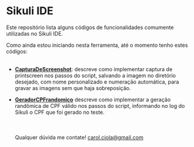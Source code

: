 # Sikuli IDE

Este repositório  lista  alguns códigos de funcionalidades comumente utilizadas no Sikuli IDE. 

Como ainda estou iniciando nesta ferramenta, até o momento tenho estes códigos:
<br></br>
- <a href="https://github.com/CarolCiola/SikuliIDE/blob/master/CapturaDeScreenshot.md"><b>CapturaDeScreenshot</b></a>: descreve como implementar captura de printscreen nos passos do script, salvando a imagem no diretório desejado, com nome personalizado e numeração automática, para gravar as imagens sem que haja sobreposição.

- <a href="https://github.com/CarolCiola/SikuliIDE/blob/master/GeradorCPFrandomico.md"><b>GeradorCPFrandomico</b></a> descreve como implementar a geração randômica de CPF válido nos passos do script, informando no log do Sikuli o CPF que foi gerado no teste.
<br></br><br></br>
Qualquer dúvida me contate! carol.ciola@gmail.com
